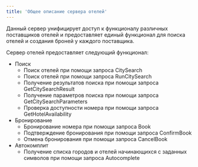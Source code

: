 ```yaml
---
title: 'Общее описание сервера отелей'
---
```


Данный сервер унифицирует доступ к функционалу различных поставщиков отелей и предоставляет единый функционал для поиска отелей и создания броней у каждого поставщика.

Сервер отелей предоставляет следующий функционал:

-   Поиск
    -   Поиск отелей при помощи запроса CitySearch
    -   Поиск отелей при помощи запроса RunCitySearch
    -   Получение результатов поиска при помощи запроса GetCitySearchResult
    -   Получение параметров поиска при помощи запроса GetCitySearchParameters
    -   Проверка доступности номера при помощи запроса GetHotelAvailability
-   Бронирование
    -   Бронирование номера при помощи запроса Book
    -   Подтверждение бронирования при помощи запроса ConfirmBook
    -   Отмена бронирования при помощи запроса CancelBook
-   Автокомплит
    -   Получение списка городов и отелей начинающихся с заданных символов при помощи запроса Autocomplete